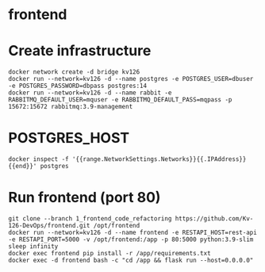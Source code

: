 # frontend


# Create infrastructure
	docker network create -d bridge kv126
	docker run --network=kv126 -d --name postgres -e POSTGRES_USER=dbuser -e POSTGRES_PASSWORD=dbpass postgres:14  
	docker run --network=kv126 -d --name rabbit -e RABBITMQ_DEFAULT_USER=mquser -e RABBITMQ_DEFAULT_PASS=mqpass -p 15672:15672 rabbitmq:3.9-management
  
# POSTGRES_HOST
	docker inspect -f '{{range.NetworkSettings.Networks}}{{.IPAddress}}{{end}}' postgres

# Run frontend (port 80)
	git clone --branch 1_frontend_code_refactoring https://github.com/Kv-126-DevOps/frontend.git /opt/frontend
	docker run --network=kv126 -d --name frontend -e RESTAPI_HOST=rest-api -e RESTAPI_PORT=5000 -v /opt/frontend:/app -p 80:5000 python:3.9-slim sleep infinity
	docker exec frontend pip install -r /app/requirements.txt
	docker exec -d frontend bash -c "cd /app && flask run --host=0.0.0.0"
